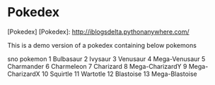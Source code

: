 # Pokedex
 [Pokedex]
[Pokedex]: http://iblogsdelta.pythonanywhere.com/

This is a demo version of a pokedex containing below pokemons

sno	pokemon
1	Bulbasaur
2	Ivysaur
3	Venusaur
4	Mega-Venusaur
5	Charmander
6	Charmeleon
7	Charizard
8	Mega-CharizardY
9	Mega-CharizardX
10	Squirtle
11	Wartotle
12	Blastoise
13	Mega-Blastoise
